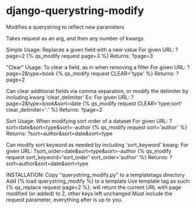 # django-querystring-modify

Modifies a querystring to reflect new parameters

Takes request as an arg, and then any number of kwargs
    
Simple Usage: Replaces a given field with a new value
For given URL: ?page=2
{% qs_modify request page=3 %}
Returns: ?page=3

"Clear" Usage: To clear a field, as in when removing a filter
For given URL: ?page=2&type=book
{% qs_modify request CLEAR='type' %}
Returns: ?page=2

Can clear additional fields via comma separation, or modify the delimiter by including kwarg 'clear_delimiter'
Ex:
For given URL: ?page=2&type=book&sort=date
{% qs_modify request CLEAR='type:sort' clear_delimiter=':' %}
Returns: ?page=2

Sort Usage: When modifying sort order of a dataset
For given URL: ?sort=date&sort=type&sort=-author
{% qs_modify request sort='author' %}
Returns: ?sort=author&sort=date&sort=type

Can modify sort keyword as needed by including 'sort_keyword' kwarg:
For given URL: ?sort_order=date&sort=type&sort=-author
{% qs_modify request sort_keyword='sort_order' sort_order='author' %}
Returns: ?sort=author&sort=date&sort=type



INSTALLATION:
Copy "querystring_modify.py" to a templatetags directory
Add {% load querystring_modify %} to a template
Use template tag as such:
{% qs_replace request page=2 %}, will return the current URL with page modified (or added) to 2, other keys left unchanged
Must include the request parameter, everything after is up to you.
